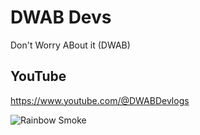 # DWAB Devs

Don't Worry ABout it (DWAB)

## YouTube
https://www.youtube.com/@DWABDevlogs

![Rainbow Smoke](https://github.com/DWABDevs/.github/blob/main/tex.png)
